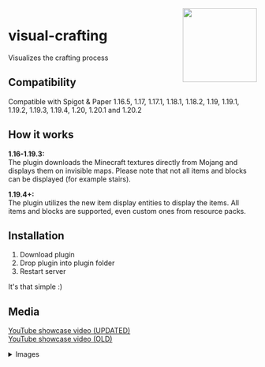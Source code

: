 <img width="150" height="150" align="right" src="https://i.imgur.com/ev28MJZ.png">

# visual-crafting

Visualizes the crafting process

## Compatibility

Compatible with Spigot & Paper 1.16.5, 1.17, 1.17.1, 1.18.1, 1.18.2, 1.19, 1.19.1, 1.19.2, 1.19.3, 1.19.4, 1.20, 1.20.1 and 1.20.2

## How it works

**1.16-1.19.3:**\
The plugin downloads the Minecraft textures directly from Mojang and displays them on invisible maps. Please note that not all items and blocks can be
displayed (for example stairs).

**1.19.4+:**\
The plugin utilizes the new item display entities to display the items. All items and blocks are supported, even custom ones from resource packs.

## Installation

1. Download plugin
2. Drop plugin into plugin folder
3. Restart server

It's that simple :)

## Media

[YouTube showcase video (UPDATED)](https://youtu.be/FoRYLi5V6rQ)\
[YouTube showcase video (OLD)](https://www.youtube.com/watch?v=dEABvxvE0Zo)

<details>
    <summary>Images</summary>
    <img src="https://i.imgur.com/kLYqSFe.png" alt="Screenshot of plugin in action">
    <img src="https://i.imgur.com/ZiF6f8J.png" alt="Old screenshot of plugin in action">
</details>